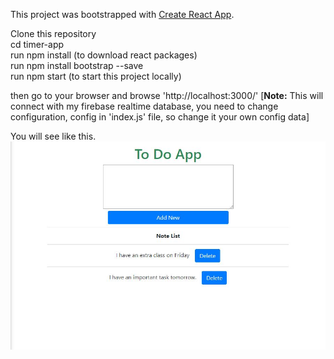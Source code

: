 This project was bootstrapped with [Create React App](https://github.com/facebook/create-react-app).

Clone this repository<br/>
cd timer-app<br/>
run npm install (to download react packages)<br/>
run npm install bootstrap --save<br/>
run npm start (to start this project locally)<br/>

then go to your browser and browse 'http://localhost:3000/'
[<b>Note:</b> This will connect with my firebase realtime database, you need to change configuration, config in 'index.js' file, so change it your own config data]

You will see like this.
<img src="./img/preview.JPG">